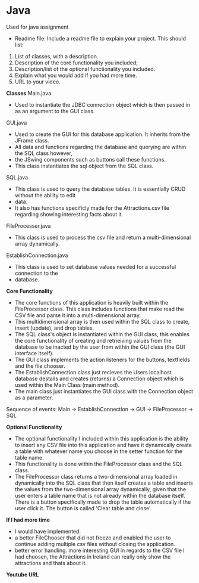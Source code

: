# Java
Used for java assignment
- Readme file: Include a readme file to explain your project. This should list:
1. List of classes, with a description.
2. Description of the core functionality you included;
3. Description/list of the optional functionality you included.
4. Explain what you would add if you had more time.
5. URL to your video.


**Classes**
Main.java
- Used to instantiate the JDBC connection object which is then passed in as an argument to the 
  GUI class.
  
GUI.java
- Used to create the GUI for this database application. It inherits from the JFrame class. 
- All data and functions regarding the database and querying are within the SQL class however,
- the JSwing components such as buttons call these functions.
- This class instantiates the sql object from the SQL class.

SQL.java
- This class is used to query the database tables. It is essentially CRUD without the ability to edit
- data.
- It also has functions specificly made for the Attractions.csv file regarding showing interesting facts about
it.

FileProcesser.java
- This class is used to process the csv file and return a multi-dimensional array dynamically.

EstablishConnection.java
- This class is used to set database values needed for a successful connection to the 
- database.


**Core Functionality**
- The core functions of this application is heavily built within the FileProcessor class. This class
  includes functions that make read the CSV file and parse it into a multi-dimensional array.
- This multidimensional array is then used within the SQL class to create, insert (update), 
  and drop tables.
- The SQL class's object is instantiated within the GUI class, this enables the core functionality of
  creating and retrieiving values from the database to be inacted by the user from within the GUI
  class (the GUI interface itself).
- The GUI class implements the action listeners for the buttons, textfields and the file chooser.
- The EstablishConnection class just recieves the Users localhost database destails and creates (returns)
  a Connection object which is used within the Main Class (main method).
- The main class just instantiates the GUI class with the Connection object as a parameter.

Sequence of events: Main -> EstablishConnection -> GUI -> FileProcessor -> SQL

**Optional Functionality**
- The optional functionality I included within this application is the ability to insert any CSV file
  into this application and have it dynamically create a table with whatever name you choose in the 
  setter function for the table name.
- This functionality is done within the FileProcessor class and the SQL class.
- The FileProcessor class returns a two-dimensional array loaded in dynamically into the SQL class 
  that then itself creates a table and inserts the values from the two-dimensional array dynamically,
  given that the user enters a table name that is not already within the database itself. There is a button
  specifically made to drop the table automatically if the user click it. The button is called 
  'Clear table and close'.

**If I had more time**
- I would have implemented: 
- a better FileChooser that did not freeze and enabled the user to continue adding multiple 
  csv files without closing the application.
- better error handling.
  more interesting GUI in regards to the CSV file I had choosen, the Attractions in Ireland
  can really only show the attractions and thats about it.
  
**Youtube URL**





